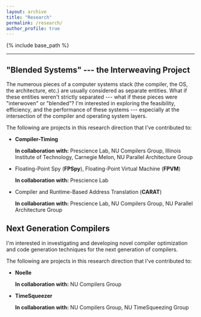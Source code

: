 ```yaml
---
layout: archive
title: "Research"
permalink: /research/
author_profile: true
---
```


{% include base_path %}

---

## "Blended Systems" --- the Interweaving Project
The numerous pieces of a computer systems stack (the compiler, the OS, the 
architecture, etc.) are usually considered as separate entities. What if 
these entities weren't strictly separated --- what if these pieces were
"interwoven" or "blended"? I'm interested in exploring the feasibility, 
efficiency, and the performance of these systems --- especially at the 
intersection of the compiler and operating system layers. 

The following are projects in this research direction that I've contributed to:

- **Compiler-Timing**

  **In collaboration with:** Prescience Lab, NU Compilers Group, Illinois Institute 
  of Technology, Carnegie Melon, NU Parallel Architecture Group

- Floating-Point Spy (**FPSpy**), Floating-Point Virtual Machine (**FPVM**)

  **In collaboration with:** Prescience Lab 

- Compiler and Runtime-Based Address Translation (**CARAT**)

  **In collaboration with:** Prescience Lab, NU Compilers Group, NU Parallel Architecture Group


## Next Generation Compilers 
I'm interested in investigating and developing novel compiler optimization
and code generation techniques for the next generation of compilers. 

The following are projects in this research direction that I've contributed to:
 
- **Noelle**

  **In collaboration with:** NU Compilers Group 

- **TimeSqueezer**

  **In collaboration with:** NU Compilers Group, NU TimeSqueezing Group 




